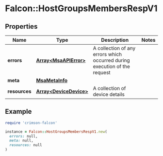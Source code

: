 # Falcon::HostGroupsMembersRespV1

## Properties

| Name | Type | Description | Notes |
| ---- | ---- | ----------- | ----- |
| **errors** | [**Array&lt;MsaAPIError&gt;**](MsaAPIError.md) | A collection of any errors which occurred during execution of the request |  |
| **meta** | [**MsaMetaInfo**](MsaMetaInfo.md) |  |  |
| **resources** | [**Array&lt;DeviceDevice&gt;**](DeviceDevice.md) | A collection of device details |  |

## Example

```ruby
require 'crimson-falcon'

instance = Falcon::HostGroupsMembersRespV1.new(
  errors: null,
  meta: null,
  resources: null
)
```

